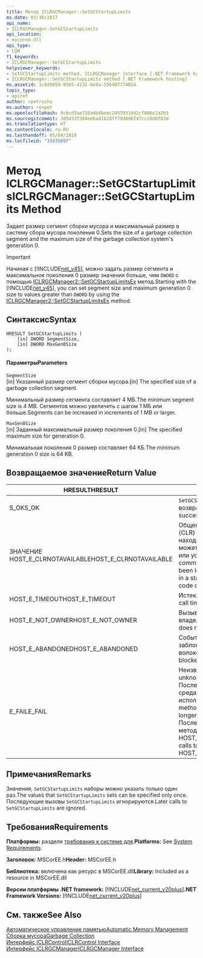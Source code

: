 ```yaml
---
title: Метод ICLRGCManager::SetGCStartupLimits
ms.date: 03/30/2017
api_name:
- ICLRGCManager.SetGCStartupLimits
api_location:
- mscoree.dll
api_type:
- COM
f1_keywords:
- ICLRGCManager::SetGCStartupLimits
helpviewer_keywords:
- SetGCStartupLimits method, ICLRGCManager interface [.NET Framework hosting]
- ICLRGCManager::SetGCStartupLimits method [.NET Framework hosting]
ms.assetid: 1c8d9959-95b5-4131-be4a-556d97774014
topic_type:
- apiref
author: rpetrusha
ms.author: ronpet
ms.openlocfilehash: 8cbcd3ae758add4beec24959314d2cf806c2a2b3
ms.sourcegitcommit: 3d5d33f384eeba41b2dff79d096f47ccc8d8f03d
ms.translationtype: HT
ms.contentlocale: ru-RU
ms.lasthandoff: 05/04/2018
ms.locfileid: "33435697"
---
```

# <a name="iclrgcmanagersetgcstartuplimits-method"></a><span data-ttu-id="666a0-102">Метод ICLRGCManager::SetGCStartupLimits</span><span class="sxs-lookup"><span data-stu-id="666a0-102">ICLRGCManager::SetGCStartupLimits Method</span></span>
<span data-ttu-id="666a0-103">Задает размер сегмент сборки мусора и максимальный размер в систему сбора мусора поколения 0.</span><span class="sxs-lookup"><span data-stu-id="666a0-103">Sets the size of a garbage collection segment and the maximum size of the garbage collection system's generation 0.</span></span>  
  
> [!IMPORTANT]
>  <span data-ttu-id="666a0-104">Начиная с [!INCLUDE[net_v45](../../../../includes/net-v45-md.md)], можно задать размер сегмента и максимальное поколения 0 размер значения больше, чем `DWORD` с помощью [ICLRGCManager2::SetGCStartupLimitsEx](../../../../docs/framework/unmanaged-api/hosting/iclrgcmanager2-setgcstartuplimitsex-method.md) метод.</span><span class="sxs-lookup"><span data-stu-id="666a0-104">Starting with the [!INCLUDE[net_v45](../../../../includes/net-v45-md.md)], you can set segment size and maximum generation 0 size to values greater than `DWORD` by using the [ICLRGCManager2::SetGCStartupLimitsEx](../../../../docs/framework/unmanaged-api/hosting/iclrgcmanager2-setgcstartuplimitsex-method.md) method.</span></span>  
  
## <a name="syntax"></a><span data-ttu-id="666a0-105">Синтаксис</span><span class="sxs-lookup"><span data-stu-id="666a0-105">Syntax</span></span>  
  
```  
HRESULT SetGCStartupLimits (  
    [in] DWORD SegmentSize,   
    [in] DWORD MaxGen0Size  
);  
```  
  
#### <a name="parameters"></a><span data-ttu-id="666a0-106">Параметры</span><span class="sxs-lookup"><span data-stu-id="666a0-106">Parameters</span></span>  
 `SegmentSize`  
 <span data-ttu-id="666a0-107">[in] Указанный размер сегмент сборки мусора.</span><span class="sxs-lookup"><span data-stu-id="666a0-107">[in] The specified size of a garbage collection segment.</span></span>  
  
 <span data-ttu-id="666a0-108">Минимальный размер сегмента составляет 4 МБ.</span><span class="sxs-lookup"><span data-stu-id="666a0-108">The minimum segment size is 4 MB.</span></span> <span data-ttu-id="666a0-109">Сегментов можно увеличить с шагом 1 МБ или больше.</span><span class="sxs-lookup"><span data-stu-id="666a0-109">Segments can be increased in increments of 1 MB or larger.</span></span>  
  
 `MaxGen0Size`  
 <span data-ttu-id="666a0-110">[in] Заданный максимальный размер поколения 0.</span><span class="sxs-lookup"><span data-stu-id="666a0-110">[in] The specified maximum size for generation 0.</span></span>  
  
 <span data-ttu-id="666a0-111">Минимальная поколения 0 размер составляет 64 КБ.</span><span class="sxs-lookup"><span data-stu-id="666a0-111">The minimum generation 0 size is 64 KB.</span></span>  
  
## <a name="return-value"></a><span data-ttu-id="666a0-112">Возвращаемое значение</span><span class="sxs-lookup"><span data-stu-id="666a0-112">Return Value</span></span>  
  
|<span data-ttu-id="666a0-113">HRESULT</span><span class="sxs-lookup"><span data-stu-id="666a0-113">HRESULT</span></span>|<span data-ttu-id="666a0-114">Описание</span><span class="sxs-lookup"><span data-stu-id="666a0-114">Description</span></span>|  
|-------------|-----------------|  
|<span data-ttu-id="666a0-115">S_OK</span><span class="sxs-lookup"><span data-stu-id="666a0-115">S_OK</span></span>|<span data-ttu-id="666a0-116">`SetGCStartupLimits` успешно возвращен.</span><span class="sxs-lookup"><span data-stu-id="666a0-116">`SetGCStartupLimits` returned successfully.</span></span>|  
|<span data-ttu-id="666a0-117">ЗНАЧЕНИЕ HOST_E_CLRNOTAVAILABLE</span><span class="sxs-lookup"><span data-stu-id="666a0-117">HOST_E_CLRNOTAVAILABLE</span></span>|<span data-ttu-id="666a0-118">Общеязыковая среда выполнения (CLR) не был загружен в процесс или находится в состоянии, в котором не может выполнять управляемый код или успешно обработать вызов.</span><span class="sxs-lookup"><span data-stu-id="666a0-118">The common language runtime (CLR) has not been loaded into a process, or the CLR is in a state in which it cannot run managed code or process the call successfully.</span></span>|  
|<span data-ttu-id="666a0-119">HOST_E_TIMEOUT</span><span class="sxs-lookup"><span data-stu-id="666a0-119">HOST_E_TIMEOUT</span></span>|<span data-ttu-id="666a0-120">Истекло время ожидания вызова.</span><span class="sxs-lookup"><span data-stu-id="666a0-120">The call timed out.</span></span>|  
|<span data-ttu-id="666a0-121">HOST_E_NOT_OWNER</span><span class="sxs-lookup"><span data-stu-id="666a0-121">HOST_E_NOT_OWNER</span></span>|<span data-ttu-id="666a0-122">Вызывающий объект не является владельцем блокировки.</span><span class="sxs-lookup"><span data-stu-id="666a0-122">The caller does not own the lock.</span></span>|  
|<span data-ttu-id="666a0-123">HOST_E_ABANDONED</span><span class="sxs-lookup"><span data-stu-id="666a0-123">HOST_E_ABANDONED</span></span>|<span data-ttu-id="666a0-124">Событие было отменено заблокированный поток или ожидал волокон.</span><span class="sxs-lookup"><span data-stu-id="666a0-124">An event was canceled while a blocked thread or fiber was waiting on it.</span></span>|  
|<span data-ttu-id="666a0-125">E_FAIL</span><span class="sxs-lookup"><span data-stu-id="666a0-125">E_FAIL</span></span>|<span data-ttu-id="666a0-126">Неизвестная Неустранимая ошибка.</span><span class="sxs-lookup"><span data-stu-id="666a0-126">An unknown catastrophic failure occurred.</span></span> <span data-ttu-id="666a0-127">После метод вернет значение E_FAIL, среда CLR больше не может использоваться в процессе.</span><span class="sxs-lookup"><span data-stu-id="666a0-127">After a method returns E_FAIL, the CLR is no longer usable within the process.</span></span> <span data-ttu-id="666a0-128">Последующие вызовы размещение методы возвращают значение HOST_E_CLRNOTAVAILABLE.</span><span class="sxs-lookup"><span data-stu-id="666a0-128">Subsequent calls to hosting methods return HOST_E_CLRNOTAVAILABLE.</span></span>|  
  
## <a name="remarks"></a><span data-ttu-id="666a0-129">Примечания</span><span class="sxs-lookup"><span data-stu-id="666a0-129">Remarks</span></span>  
 <span data-ttu-id="666a0-130">Значения, `SetGCStartupLimits` наборы можно указать только один раз.</span><span class="sxs-lookup"><span data-stu-id="666a0-130">The values that `SetGCStartupLimits` sets can be specified only once.</span></span> <span data-ttu-id="666a0-131">Последующие вызовы `SetGCStartupLimits` игнорируются.</span><span class="sxs-lookup"><span data-stu-id="666a0-131">Later calls to `SetGCStartupLimits` are ignored.</span></span>  
  
## <a name="requirements"></a><span data-ttu-id="666a0-132">Требования</span><span class="sxs-lookup"><span data-stu-id="666a0-132">Requirements</span></span>  
 <span data-ttu-id="666a0-133">**Платформы:** разделе [требования к системе для](../../../../docs/framework/get-started/system-requirements.md).</span><span class="sxs-lookup"><span data-stu-id="666a0-133">**Platforms:** See [System Requirements](../../../../docs/framework/get-started/system-requirements.md).</span></span>  
  
 <span data-ttu-id="666a0-134">**Заголовок:** MSCorEE.h</span><span class="sxs-lookup"><span data-stu-id="666a0-134">**Header:** MSCorEE.h</span></span>  
  
 <span data-ttu-id="666a0-135">**Библиотека:** включена как ресурс в MSCorEE.dll</span><span class="sxs-lookup"><span data-stu-id="666a0-135">**Library:** Included as a resource in MSCorEE.dll</span></span>  
  
 <span data-ttu-id="666a0-136">**Версии платформы .NET framework:** [!INCLUDE[net_current_v20plus](../../../../includes/net-current-v20plus-md.md)]</span><span class="sxs-lookup"><span data-stu-id="666a0-136">**.NET Framework Versions:** [!INCLUDE[net_current_v20plus](../../../../includes/net-current-v20plus-md.md)]</span></span>  
  
## <a name="see-also"></a><span data-ttu-id="666a0-137">См. также</span><span class="sxs-lookup"><span data-stu-id="666a0-137">See Also</span></span>  
 [<span data-ttu-id="666a0-138">Автоматическое управление памятью</span><span class="sxs-lookup"><span data-stu-id="666a0-138">Automatic Memory Management</span></span>](../../../../docs/standard/automatic-memory-management.md)  
 [<span data-ttu-id="666a0-139">Сборка мусора</span><span class="sxs-lookup"><span data-stu-id="666a0-139">Garbage Collection</span></span>](../../../../docs/standard/garbage-collection/index.md)  
 [<span data-ttu-id="666a0-140">Интерфейс ICLRControl</span><span class="sxs-lookup"><span data-stu-id="666a0-140">ICLRControl Interface</span></span>](../../../../docs/framework/unmanaged-api/hosting/iclrcontrol-interface.md)  
 [<span data-ttu-id="666a0-141">Интерфейс ICLRGCManager</span><span class="sxs-lookup"><span data-stu-id="666a0-141">ICLRGCManager Interface</span></span>](../../../../docs/framework/unmanaged-api/hosting/iclrgcmanager-interface.md)
